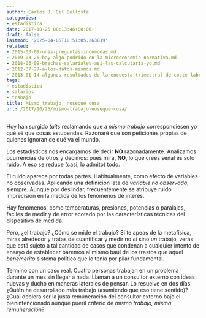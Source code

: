```yaml
---
author: Carlos J. Gil Bellosta
categories:
- estadística
date: 2017-10-25 08:13:46+00:00
draft: false
lastmod: '2025-04-06T18:51:05.263819'
related:
- 2015-03-09-unas-preguntas-incomodas.md
- 2019-03-26-hay-algo-podrido-en-la-microeconomia-normativa.md
- 2018-03-09-brechas-salariales-asi-las-calcularia-yo.md
- 2012-07-27-a-los-datos-mismos.md
- 2013-01-14-algunos-resultados-de-la-encuesta-trimestral-de-coste-laboral.md
tags:
- estadística
- salarios
- trabajo
title: Mismo trabajo, nosequé cosa
url: /2017/10/25/mismo-trabajo-noseque-cosa/
---
```


Hoy han surgido _tuits_ reclamando que a _mismo trabajo_ correspondiesen yo qué sé que cosas estupendas. Razonaré que son peticiones propias de quienes ignoran de qué va el mundo.

Los estadísticos nos encargamos de decir **NO** razonadamente. Analizamos ocurrencias de otros y decimos: pues mira, **NO**, lo que crees señal es solo ruido. A eso se reduce (casi, lo admito) todo.

El ruido aparece por todas partes. Habitualmente, como efecto de variables no observadas. Aplicando una definición lata de _variable no observada_, siempre. Aunque por deslindar, frecuentemente se atribuye ruido imprecisión en la medida de los fenómenos de interés.

Hay fenómenos, como temperaturas, presiones, potencias o paralajes, fáciles de medir y de error acotado por las características técnicas del dispositivo de medida.

Pero, ¿el trabajo? ¿Cómo se mide el trabajo? Si te apeas de la metafísica, miras alrededor y tratas de cuantificar y medir no _el_ sino _un_ trabajo, verás que está sujeto a tal cantidad de casos que condenan a cualquier intento de ensayo de establecer baremos al mismo baúl de los trastos que aquel _benemérito_ sistema político que lo tenía por pilar fundamental.

Termino con un caso real. Cuatro personas trabajan en un problema durante un mes sin llegar a nada. Llaman a un consultor externo con ideas nuevas y ducho en maneras laterales de pensar. Lo resuelve en dos días. ¿Quién ha desarrollado más trabajo (asumiendo que eso tiene sentido)? ¿Cuál debiera ser la justa remuneración del consultor externo bajo el bienintencionado aunque pueril criterio de _mismo trabajo, misma remuneración_?